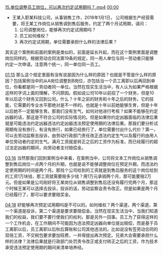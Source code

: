 [15.单位调整员工岗位，可以再次约定试用期吗？.mp4](file:///E:%5C法律实务%5CA314【游本春】【20小时200讲】劳动纠纷维权指南及企业风控管控宝典（200讲劳动合同签订法律风险防范与合规管理）%5C15.单位调整员工岗位，可以再次约定试用期吗？.mp4)
[00:00](file:///E:%5C法律实务%5CA314【游本春】【20小时200讲】劳动纠纷维权指南及企业风控管控宝典（200讲劳动合同签订法律风险防范与合规管理）%5C15.单位调整员工岗位，可以再次约定试用期吗？.mp4#t=00:00)
- 王某入职某科技公司，从事销售工作，2018年1月1日，     公司根据生产经营需要，将王某工作岗位从销售调到售后服务，约定了两个月试用期，请问：
	1. 公司调整岗位，能够再次约定试用期吗？
	2. 员工如何维权？
	3. 再次约定试用期，单位需要承担什么样的法律后果？

其实这个案例和前面的案例是类似的，前面是延长升起，而在这个案例里面是调整岗位同样的。根据劳动合同法第19条的规定，同一用人单位与同一劳动者只能够约定一次申请。注意两个统一，同一单位同一员工。

[01:15](file:///E:%5C法律实务%5CA314【游本春】【20小时200讲】劳动纠纷维权指南及企业风控管控宝典（200讲劳动合同签订法律风险防范与合规管理）%5C15.单位调整员工岗位，可以再次约定试用期吗？.mp4#t=01:15)
那么这个规定里面有没有说是因为什么样的原因？也就是不管是什么样的原因？包括案例当中的从A岗位调整到B岗位，亦包括当一个员工离职以后再回到单位，你看都是同一劳动者同一单位。当然在现实生活当中，有人认为如果严格根据这样的字词上面的理解，不问原因。假如说公司10年以前招了一个财务，但是10年以后这个财务又回到公司。什么？十年之前的财务和十年之后的财务，它的技能，它需要的专业水平那绝对是不一样的。也就是十年以前她能够生育，但是十年以后她不一定能够生育。那我们没有生气，如何对他进行考核？如果不能够在约定凶器的话，那这是不符合公司的实际情况的。但是如果你约定凶器面临的法律后果就是可能违法约定凶器违法约定凶器违法预定使用期的法律后果。那我们要分析试用期有没有旅行，有没有旅行，如果已经旅行了，单位需要付出什么代价？第一，可以去劳动监察去投诉，由劳动行政部门责任改正违法约定生气以及履行的由用人单位劳动者约定的生气。满月工资就是转正之后的工资作为标准，而已经履行的超过法定凶器的期间，向劳动者支付赔偿金。

[03:16](file:///E:%5C法律实务%5CA314【游本春】【20小时200讲】劳动纠纷维权指南及企业风控管控宝典（200讲劳动合同签订法律风险防范与合规管理）%5C15.单位调整员工岗位，可以再次约定试用期吗？.mp4#t=03:16)
当然那我们回到案例当中来看，在案例当中，公司将文本工作岗位从销售调整到售后岗位一点两个月的升期，也就是说不能够调整岗位在预定升期，而违法约定使用期的时间是两个月。那找个公司给到的工资就是到售后服务的这个岗位给到的工资1万块钱，那工资就需要赔多少钱？用1万元承销两个月，那可能要赔2万元。但是如果是公司刚好将王某岗位从销售调整到售后还没有履行完两个月，那这个时候王某可以选择去投诉，投诉的话，劳动监察会责令改正。但是如果是两个月已经履行了，那可以要求要赔奖金。

[04:18](file:///E:%5C法律实务%5CA314【游本春】【20小时200讲】劳动纠纷维权指南及企业风控管控宝典（200讲劳动合同签订法律风险防范与合规管理）%5C15.单位调整员工岗位，可以再次约定试用期吗？.mp4#t=04:18)
好能够再次预定试用期吗是不可以的。如何维权？两个渠道，两个渠道，第一个渠道是投诉，第二个渠道是要求要赔偿金。当然在现实生活当中，当我们知道我们的权益，我们要不要行使我们的权利，那是另外一回事。员工为了获得这样的一个工作机会，在工作期间不可能因为违法预定凶器向单位提出赔偿，而是基于员工离职以后，员工离职以后秋后算账和公司其他违法的。比如说没有签劳动合同的双倍工资，不交税包要求要加班费，一并得提出再次预定。兄弟大会需要承担什么样的法律？法律后果就是行政部门处罚责令改正或支付转正之后的工资，作为技术承受违法预定使用期的期间来清单培养经。

